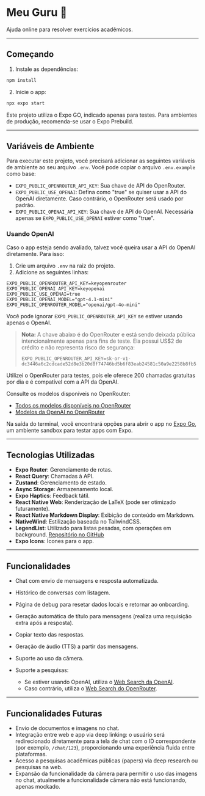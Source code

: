 # Meu Guru 👋

Ajuda online para resolver exercícios acadêmicos.

---

## Começando

1. Instale as dependências:

```bash
npm install
```

2. Inicie o app:

```bash
npx expo start
```

Este projeto utiliza o Expo GO, indicado apenas para testes. Para ambientes de produção, recomenda-se usar o Expo Prebuild.

---

## Variáveis de Ambiente

Para executar este projeto, você precisará adicionar as seguintes variáveis de ambiente ao seu arquivo `.env`. Você pode copiar o arquivo `.env.example` como base:

- `EXPO_PUBLIC_OPENROUTER_API_KEY`: Sua chave de API do OpenRouter.
- `EXPO_PUBLIC_USE_OPENAI`: Defina como "true" se quiser usar a API do OpenAI diretamente. Caso contrário, o OpenRouter será usado por padrão.
- `EXPO_PUBLIC_OPENAI_API_KEY`: Sua chave de API do OpenAI. Necessária apenas se `EXPO_PUBLIC_USE_OPENAI` estiver como "true".

### Usando OpenAI

Caso o app esteja sendo avaliado, talvez você queira usar a API do OpenAI diretamente. Para isso:

1. Crie um arquivo `.env` na raiz do projeto.
2. Adicione as seguintes linhas:

```env
EXPO_PUBLIC_OPENROUTER_API_KEY=keyopenrouter
EXPO_PUBLIC_OPENAI_API_KEY=keyopenai
EXPO_PUBLIC_USE_OPENAI=true
EXPO_PUBLIC_OPENAI_MODEL="gpt-4.1-mini"
EXPO_PUBLIC_OPENROUTER_MODEL="openai/gpt-4o-mini"
```

Você pode ignorar `EXPO_PUBLIC_OPENROUTER_API_KEY` se estiver usando apenas o OpenAI.

> **Nota:** A chave abaixo é do OpenRouter e está sendo deixada pública intencionalmente apenas para fins de teste. Ela possui US\$2 de crédito e não representa risco de segurança:
>
> ```env
> EXPO_PUBLIC_OPENROUTER_API_KEY=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
> ```

Utilizei o OpenRouter para testes, pois ele oferece 200 chamadas gratuitas por dia e é compatível com a API da OpenAI.

Consulte os modelos disponíveis no OpenRouter:

- [Todos os modelos disponíveis no OpenRouter](https://openrouter.ai/models)
- [Modelos da OpenAI no OpenRouter](https://openrouter.ai/models?q=openai)

Na saída do terminal, você encontrará opções para abrir o app no [Expo Go](https://expo.dev/go), um ambiente sandbox para testar apps com Expo.

---

## Tecnologias Utilizadas

- **Expo Router**: Gerenciamento de rotas.
- **React Query**: Chamadas à API.
- **Zustand**: Gerenciamento de estado.
- **Async Storage**: Armazenamento local.
- **Expo Haptics**: Feedback tátil.
- **React Native Web**: Renderização de LaTeX (pode ser otimizado futuramente).
- **React Native Markdown Display**: Exibição de conteúdo em Markdown.
- **NativeWind**: Estilização baseada no TailwindCSS.
- **LegendList**: Utilizado para listas pesadas, com operações em background. [Repositório no GitHub](https://github.com/LegendApp/legend-list)
- **Expo Icons**: Ícones para o app.

---

## Funcionalidades

- Chat com envio de mensagens e resposta automatizada.
- Histórico de conversas com listagem.
- Página de debug para resetar dados locais e retornar ao onboarding.
- Geração automática de título para mensagens (realiza uma requisição extra após a resposta).
- Copiar texto das respostas.
- Geração de áudio (TTS) a partir das mensagens.
- Suporte ao uso da câmera.
- Suporte a pesquisas:

  - Se estiver usando OpenAI, utiliza o [Web Search da OpenAI](https://platform.openai.com/docs/guides/tools-web-search?api-mode=responses).
  - Caso contrário, utiliza o [Web Search do OpenRouter](https://openrouter.ai/docs/features/web-search).

---

## Funcionalidades Futuras

- Envio de documentos e imagens no chat.
- Integração entre web e app via deep linking: o usuário será redirecionado diretamente para a tela de chat com o ID correspondente (por exemplo, `/chat/123`), proporcionando uma experiência fluida entre plataformas.
- Acesso a pesquisas acadêmicas públicas (papers) via deep research ou pesquisas na web.
- Expansão da funcionalidade da câmera para permitir o uso das imagens no chat, atualmente a funcionalidade câmera não está funcionando, apenas mockado.
